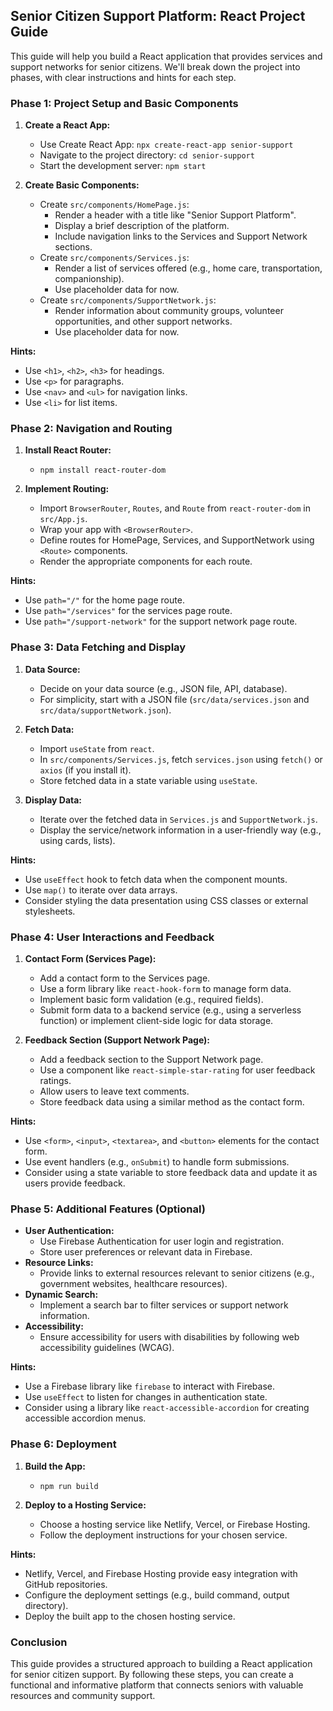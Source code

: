 ## Senior Citizen Support Platform: React Project Guide

This guide will help you build a React application that provides services and support networks for senior citizens. We'll break down the project into phases, with clear instructions and hints for each step.

### Phase 1: Project Setup and Basic Components

1. **Create a React App:**
   - Use Create React App: `npx create-react-app senior-support`
   - Navigate to the project directory: `cd senior-support`
   - Start the development server: `npm start`

2. **Create Basic Components:**
   - Create `src/components/HomePage.js`:
     - Render a header with a title like "Senior Support Platform".
     - Display a brief description of the platform.
     - Include navigation links to the Services and Support Network sections.
   - Create `src/components/Services.js`:
     - Render a list of services offered (e.g., home care, transportation, companionship).
     - Use placeholder data for now.
   - Create `src/components/SupportNetwork.js`:
     - Render information about community groups, volunteer opportunities, and other support networks.
     - Use placeholder data for now.

**Hints:**
- Use `<h1>`, `<h2>`, `<h3>` for headings.
- Use `<p>` for paragraphs.
- Use `<nav>` and `<ul>` for navigation links.
- Use `<li>` for list items.

### Phase 2: Navigation and Routing

1. **Install React Router:**
   - `npm install react-router-dom`

2. **Implement Routing:**
   - Import `BrowserRouter`, `Routes`, and `Route` from `react-router-dom` in `src/App.js`.
   - Wrap your app with `<BrowserRouter>`.
   - Define routes for HomePage, Services, and SupportNetwork using `<Route>` components.
   - Render the appropriate components for each route.

**Hints:**
- Use `path="/"` for the home page route.
- Use `path="/services"` for the services page route.
- Use `path="/support-network"` for the support network page route.

### Phase 3: Data Fetching and Display

1. **Data Source:**
   - Decide on your data source (e.g., JSON file, API, database).
   - For simplicity, start with a JSON file (`src/data/services.json` and `src/data/supportNetwork.json`).

2. **Fetch Data:**
   - Import `useState` from `react`.
   - In `src/components/Services.js`, fetch `services.json` using `fetch()` or `axios` (if you install it).
   - Store fetched data in a state variable using `useState`.

3. **Display Data:**
   - Iterate over the fetched data in `Services.js` and `SupportNetwork.js`.
   - Display the service/network information in a user-friendly way (e.g., using cards, lists).

**Hints:**
- Use `useEffect` hook to fetch data when the component mounts.
- Use `map()` to iterate over data arrays.
- Consider styling the data presentation using CSS classes or external stylesheets.

### Phase 4: User Interactions and Feedback

1. **Contact Form (Services Page):**
   - Add a contact form to the Services page.
   - Use a form library like `react-hook-form` to manage form data.
   - Implement basic form validation (e.g., required fields).
   - Submit form data to a backend service (e.g., using a serverless function) or implement client-side logic for data storage.

2. **Feedback Section (Support Network Page):**
   - Add a feedback section to the Support Network page.
   - Use a component like `react-simple-star-rating` for user feedback ratings.
   - Allow users to leave text comments.
   - Store feedback data using a similar method as the contact form.

**Hints:**
- Use `<form>`, `<input>`, `<textarea>`, and `<button>` elements for the contact form.
- Use event handlers (e.g., `onSubmit`) to handle form submissions.
- Consider using a state variable to store feedback data and update it as users provide feedback.

### Phase 5: Additional Features (Optional)

- **User Authentication:**
   - Use Firebase Authentication for user login and registration.
   - Store user preferences or relevant data in Firebase.
- **Resource Links:**
   - Provide links to external resources relevant to senior citizens (e.g., government websites, healthcare resources).
- **Dynamic Search:**
   - Implement a search bar to filter services or support network information.
- **Accessibility:**
   - Ensure accessibility for users with disabilities by following web accessibility guidelines (WCAG).

**Hints:**
- Use a Firebase library like `firebase` to interact with Firebase.
- Use `useEffect` to listen for changes in authentication state.
- Consider using a library like `react-accessible-accordion` for creating accessible accordion menus.

### Phase 6: Deployment

1. **Build the App:**
   - `npm run build`

2. **Deploy to a Hosting Service:**
   - Choose a hosting service like Netlify, Vercel, or Firebase Hosting.
   - Follow the deployment instructions for your chosen service.

**Hints:**
- Netlify, Vercel, and Firebase Hosting provide easy integration with GitHub repositories.
- Configure the deployment settings (e.g., build command, output directory).
- Deploy the built app to the chosen hosting service.

### Conclusion

This guide provides a structured approach to building a React application for senior citizen support. By following these steps, you can create a functional and informative platform that connects seniors with valuable resources and community support. 
